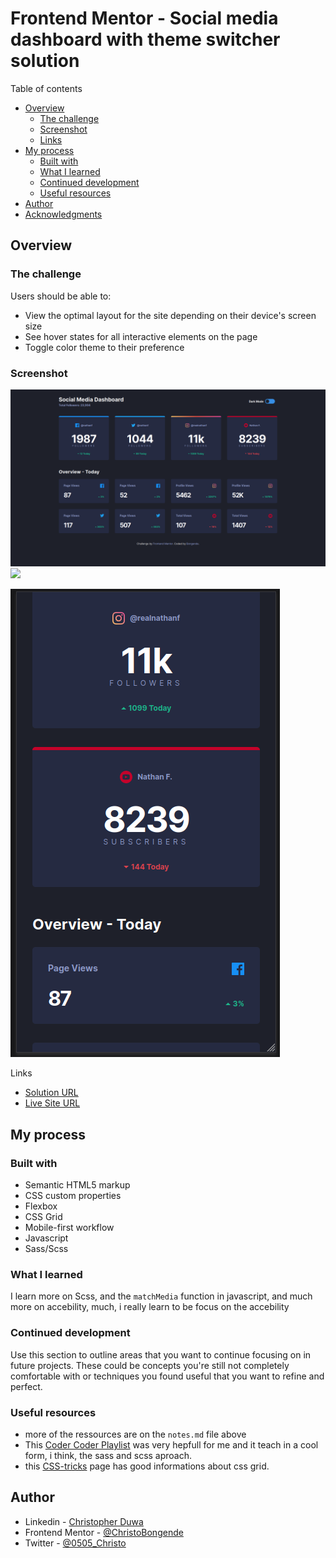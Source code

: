 # Frontend Mentor - Social media dashboard with theme switcher solution

Table of contents

- [Overview](#Overview "Overview")
  - [The challenge](#the-challenge)
  - [Screenshot](#screenshot)
  - [Links](#overview)
- [My process](#my-process)
  - [Built with](#built-with)
  - [What I learned](#what-i-learned)
  - [Continued development](#continued-development)
  - [Useful resources](#useful-resources)
- [Author](#author)
- [Acknowledgments](#acknowledgments)

## Overview

### The challenge

Users should be able to:

- View the optimal layout for the site depending on their device's screen size
- See hover states for all interactive elements on the page
- Toggle color theme to their preference

### Screenshot

![1689628589563](image/README/1689628589563.png)![](./screenshot.jpg)

![1689628606441](image/README/1689628606441.png)

Links

- [Solution URL](https://github.com/bongende/social-media-dashboard-with-theme-switcher-master.git)
- [Live Site URL](https://socialmediadashboard.christobongende.repl.co)

## My process

### Built with

- Semantic HTML5 markup
- CSS custom properties
- Flexbox
- CSS Grid
- Mobile-first workflow
- Javascript
- Sass/Scss

### What I learned

I learn more on Scss, and the `matchMedia` function in javascript, and much more on accebility, much, i really learn to be focus on the accebility

### Continued development

Use this section to outline areas that you want to continue focusing on in future projects. These could be concepts you're still not completely comfortable with or techniques you found useful that you want to refine and perfect.

### Useful resources

- more of the ressources are on the `notes.md` file above
- This [Coder Coder Playlist](https://www.youtube.com/playlist?list=PLUWqFDiirlsu5az5EIyxe8ZddyNO_kDuP) was very hepfull for me and it teach in a cool form, i think, the sass and scss aproach.
- this [CSS-tricks](https://css-tricks.com/snippets/css/complete-guide-grid/) page has good informations about css grid.

## Author

- Linkedin - [Christopher Duwa](https://www.linkedin.com/in/christopherduwa/)
- Frontend Mentor - [@ChristoBongende](https://www.frontendmentor.io/profile/bongende)
- Twitter - [@0505_Christo](https://twitter.com/0505_Christo)
